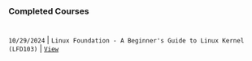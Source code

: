 ### Completed Courses
#

`10/29/2024` | `Linux Foundation - A Beginner's Guide to Linux Kernel (LFD103)` | [`View`](https://ti-user-certificates.s3.amazonaws.com/e0df7fbf-a057-42af-8a1f-590912be5460/2efdabb6-d9c6-42c9-8498-9af47537523b-kent-tonino-8f3318f9-dd80-4c4d-bcae-98d83cc992a5-certificate.pdf)
